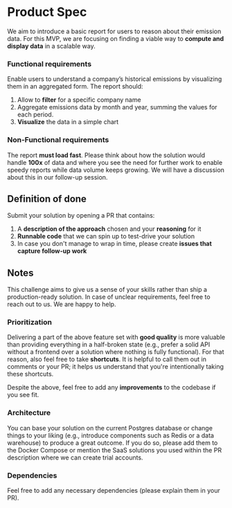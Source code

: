 # Product Spec

We aim to introduce a basic report for users to reason about their emission data. For this MVP, we are focusing on finding a viable way to **compute and display data** in a scalable way.

### Functional requirements

Enable users to understand a company’s historical emissions by visualizing them in an aggregated form. The report should:

1. Allow to **filter** for a specific company name
2. Aggregate emissions data by month and year, summing the values for each period.
3. **Visualize** the data in a simple chart

### Non-Functional requirements

The report **must load fast**. Please think about how the solution would handle **100x** of data and where you see the need for further work to enable speedy reports while data volume keeps growing. We will have a discussion about this in our follow-up session.

## Definition of done

Submit your solution by opening a PR that contains:

1. A **description of the approach** chosen and your **reasoning** for it
2. **Runnable code** that we can spin up to test-drive your solution
3. In case you don't manage to wrap in time, please create **issues that capture follow-up work**

## Notes

This challenge aims to give us a sense of your skills rather than ship a production-ready solution. In case of unclear requirements, feel free to reach out to us. We are happy to help.

### Prioritization

Delivering a part of the above feature set with **good quality** is more valuable than providing everything in a half-broken state (e.g., prefer a solid API without a frontend over a solution where nothing is fully functional). For that reason, also feel free to take **shortcuts**. It is helpful to call them out in comments or your PR; it helps us understand that you're intentionally taking these shortcuts.

Despite the above, feel free to add any **improvements** to the codebase if you see fit.

### Architecture

You can base your solution on the current Postgres database or change things to your liking (e.g., introduce components such as Redis or a data warehouse) to produce a great outcome. If you do so, please add them to the Docker Compose or mention the SaaS solutions you used within the PR description where we can create trial accounts.

### Dependencies

Feel free to add any necessary dependencies (please explain them in your PR).
